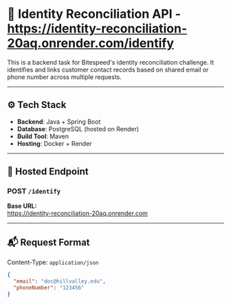 # 🔗 Identity Reconciliation API - https://identity-reconciliation-20aq.onrender.com/identify

This is a backend task for Bitespeed's identity reconciliation challenge. It identifies and links customer contact records based on shared email or phone number across multiple requests.

---

## ⚙️ Tech Stack

- **Backend**: Java + Spring Boot
- **Database**: PostgreSQL (hosted on Render)
- **Build Tool**: Maven
- **Hosting**: Docker + Render

---

## 🚀 Hosted Endpoint

### POST `/identify`
**Base URL:**  
https://identity-reconciliation-20aq.onrender.com

---

## 📬 Request Format

Content-Type: `application/json`

```json
{
  "email": "doc@hillvalley.edu",
  "phoneNumber": "123456"
}
